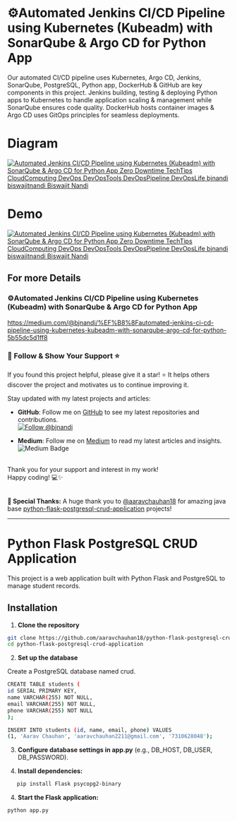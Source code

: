 # ⚙️Automated Jenkins CI/CD Pipeline using Kubernetes (Kubeadm) with SonarQube & Argo CD for Python App

Our automated CI/CD pipeline uses Kubernetes, Argo CD, Jenkins, SonarQube, PostgreSQL, Python app, DockerHub & GitHub are key components in this project. Jenkins building, testing & deploying Python apps to Kubernetes to handle application scaling & management while SonarQube ensures code quality. DockerHub hosts container images & Argo CD uses GitOps principles for seamless deployments.

# Diagram
[![Automated Jenkins CI/CD Pipeline using Kubernetes (Kubeadm) with SonarQube & Argo CD for Python App
 Zero Downtime TechTips CloudComputing DevOps DevOpsTools DevOpsPipeline DevOpsLife bjnandi biswajitnandi Biswajit Nandi](/static/Diagram.webp)](https://github.com/bjnandi/python-flask-postgresql-crud-application "Automated Jenkins CI/CD Pipeline using Kubernetes (Kubeadm) with SonarQube & Argo CD for Python App")

# Demo
[![Automated Jenkins CI/CD Pipeline using Kubernetes (Kubeadm) with SonarQube & Argo CD for Python App
 Zero Downtime TechTips CloudComputing DevOps DevOpsTools DevOpsPipeline DevOpsLife bjnandi biswajitnandi Biswajit Nandi](/static/Automated%20Jenkins%20CICD%20Pipeline%20using%20Kubernetes%20(Kubeadm)%20with%20SonarQube%20%26%20Argo%20CD%20for%20Python%C2%A0App.gif)](https://github.com/bjnandi/python-flask-postgresql-crud-application "Automated Jenkins CI/CD Pipeline using Kubernetes (Kubeadm) with SonarQube & Argo CD for Python App")


## For more Details

### ⚙️Automated Jenkins CI/CD Pipeline using Kubernetes (Kubeadm) with SonarQube & Argo CD for Python App <br>
https://medium.com/@bjnandi/%EF%B8%8Fautomated-jenkins-ci-cd-pipeline-using-kubernetes-kubeadm-with-sonarqube-argo-cd-for-python-5b55dc5d1ff8


### 📣 Follow & Show Your Support ⭐️

If you found this project helpful, please give it a star! ⭐️ It helps others discover the project and motivates us to continue improving it.

Stay updated with my latest projects and articles:

- **GitHub**: Follow me on [GitHub](https://github.com/bjnandi) to see my latest repositories and contributions.  
  [![Follow @bjnandi](https://img.shields.io/github/followers/bjnandi?label=Follow%20%40bjnandi&style=social)](https://github.com/bjnandi)

- **Medium**: Follow me on [Medium](https://medium.com/@bjnandi) to read my latest articles and insights.  
  ![Medium Badge](https://img.shields.io/badge/Medium-Follow%20Me%20on%20Medium-000?logo=medium&style=social)

<br>
Thank you for your support and interest in my work! <br>
Happy coding! 💻✨
<br><br>

**🙏 Special Thanks:** A huge thank you to [@aaravchauhan18](https://github.com/aaravchauhan18) for amazing java base [python-flask-postgresql-crud-application](https://github.com/aaravchauhan18/python-flask-postgresql-crud-application/) projects!

<hr>

# Python Flask PostgreSQL CRUD Application

This project is a web application built with Python Flask and PostgreSQL to manage student records.

## Installation

1. **Clone the repository**

```bash
git clone https://github.com/aaravchauhan18/python-flask-postgresql-crud-application.git
cd python-flask-postgresql-crud-application
```

2. **Set up the database**

Create a PostgreSQL database named crud.

```bash
CREATE TABLE students (
id SERIAL PRIMARY KEY,
name VARCHAR(255) NOT NULL,
email VARCHAR(255) NOT NULL,
phone VARCHAR(255) NOT NULL
);

INSERT INTO students (id, name, email, phone) VALUES
(1, 'Aarav Chauhan', 'aaravchauhan2211@gmail.com', '7310628048');
```

3. **Configure database settings in app.py** (e.g., DB_HOST, DB_USER, DB_PASSWORD).

4. **Install dependencies:**      
```bash
   pip install Flask psycopg2-binary

```   

4. **Start the Flask application:**

```bash
python app.py
```
